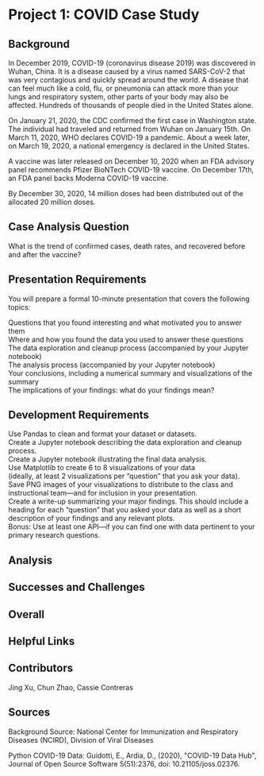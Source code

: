 # Project 1: COVID Case Study
## Background

In December 2019, COVID-19 (coronavirus disease 2019) was discovered in Wuhan, China. It is a disease caused by a virus named SARS-CoV-2 that was very contagious and quickly spread around the world. A disease that can feel much like a cold, flu, or pneumonia can attack more than your lungs and respiratory system, other parts of your body may also be affected. Hundreds of thousands of people died in the United States alone. 

On January 21, 2020, the CDC confirmed the first case in Washington state. The individual had traveled and returned from Wuhan on January 15th. On March 11, 2020, WHO declares COVID-19 a pandemic. About a week later, on March 19, 2020, a national emergency is declared in the United States. 

A vaccine was later released on December 10, 2020 when an FDA advisory panel recommends Pfizer BioNTech COVID-19 vaccine. On December 17th, an FDA panel backs Moderna COVID-19 vaccine. 

By December 30, 2020, 14 million doses had been distributed out of the allocated 20 million doses.

## Case Analysis Question
What is the trend of confirmed cases, death rates, and recovered before and after the vaccine? 

## Presentation Requirements
You will prepare a formal 10-minute presentation that covers the following topics:

Questions that you found interesting and what motivated you to answer them
  <br />Where and how you found the data you used to answer these questions
  <br />The data exploration and cleanup process (accompanied by your Jupyter notebook)
 <br /> The analysis process (accompanied by your Jupyter notebook)
 <br /> Your conclusions, including a numerical summary and visualizations of the summary
 <br /> The implications of your findings: what do your findings mean?

## Development Requirements
Use Pandas to clean and format your dataset or datasets. 
<br />Create a Jupyter notebook describing the data exploration and cleanup process.
<br />Create a Jupyter notebook illustrating the final data analysis.
<br />Use Matplotlib to create 6 to 8 visualizations of your data 
<br />(ideally, at least 2 visualizations per “question” that you ask your data).
<br />Save PNG images of your visualizations to distribute to the class and instructional team—and for 
inclusion in your presentation.
<br />Create a write-up summarizing your major findings. This should include a heading for each “question” 
that you asked your data as well as a short description of your findings and any relevant plots.
<br />Bonus: Use at least one API—if you can find one with data pertinent to your primary research questions.

## Analysis

## Successes and Challenges

## Overall

## Helpful Links

## Contributors
Jing Xu, Chun Zhao, Cassie Contreras

## Sources
Background Source: National Center for Immunization and Respiratory Diseases (NCIRD), Division of Viral Diseases

Python COVID-19 Data: Guidotti, E., Ardia, D., (2020), "COVID-19 Data Hub", Journal of Open Source Software 5(51):2376, doi: 10.21105/joss.02376.
